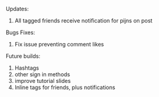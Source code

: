 Updates:
1) All tagged friends receive notification for pijns on post

Bugs Fixes:
1) Fix issue preventing comment likes

Future builds:
1) Hashtags
2) other sign in methods
3) improve tutorial slides
5) Inline tags for friends, plus notifications
